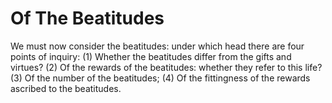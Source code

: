 # Of The Beatitudes

We must now consider the beatitudes: under which head there are four points of inquiry:
(1) Whether the beatitudes differ from the gifts and virtues?
(2) Of the rewards of the beatitudes: whether they refer to this life?
(3) Of the number of the beatitudes;
(4) Of the fittingness of the rewards ascribed to the beatitudes.